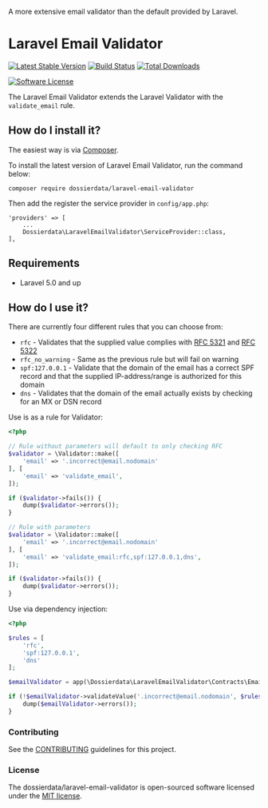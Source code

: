 A more extensive email validator than the default provided by Laravel.

Laravel Email Validator
=======================
[![Latest Stable Version](https://poser.pugx.org/dossierdata/laravel-email-validator/v/stable?format=flat-square)](https://packagist.org/packages/dossierdata/laravel-email-validator)
[![Build Status](https://travis-ci.org/dossierdata/laravel-email-validator.svg?branch=master)](https://travis-ci.org/dossierdata/laravel-email-validator)
[![Total Downloads](https://poser.pugx.org/dossierdata/laravel-email-validator/downloads?format=flat-square)](https://packagist.org/packages/dossierdata/laravel-email-validator)
<!--[![StyleCI](https://styleci.io/repos/99249783/shield)](https://styleci.io/repos/99249783)-->
[![Software License](https://img.shields.io/badge/license-MIT-brightgreen.svg?style=flat-square)](LICENSE)

The Laravel Email Validator extends the Laravel Validator with the `validate_email` rule.

## How do I install it?

The easiest way is via [Composer](https://getcomposer.org/).

To install the latest version of Laravel Email Validator, run the command below:

```
composer require dossierdata/laravel-email-validator
```

Then add the register the service provider in `config/app.php`:

```
'providers' => [
    ...
    Dossierdata\LaravelEmailValidator\ServiceProvider::class,
],
```

## Requirements

* Laravel 5.0 and up

## How do I use it?

There are currently four different rules that you can choose from:

- `rfc` - Validates that the supplied value complies with [RFC 5321](https://tools.ietf.org/html/rfc5321) and [RFC 5322](https://tools.ietf.org/html/rfc5322)
- `rfc_no_warning` - Same as the previous rule but will fail on warning 
- `spf:127.0.0.1` - Validate that the domain of the email has a correct SPF record and that the supplied IP-address/range is authorized for this domain 
- `dns` - Validates that the domain of the email actually exists by checking for an MX or DSN record 


Use is as a rule for Validator:

```php
<?php

// Rule without parameters will default to only checking RFC
$validator = \Validator::make([
    'email' => '.incorrect@email.nodomain'
], [
    'email' => 'validate_email',
]);

if ($validator->fails()) {
    dump($validator->errors());
}

// Rule with parameters
$validator = \Validator::make([
    'email' => '.incorrect@email.nodomain'
], [
    'email' => 'validate_email:rfc,spf:127.0.0.1,dns',
]);

if ($validator->fails()) {
    dump($validator->errors());
}
```

Use via dependency injection:

```php
<?php

$rules = [
    'rfc',
    'spf:127.0.0.1',
    'dns'
];

$emailValidator = app(\Dossierdata\LaravelEmailValidator\Contracts\EmailValidator::class);

if (!$emailValidator->validateValue('.incorrect@email.nodomain', $rules)) {
    dump($emailValidator->errors());
}
```

### Contributing
See the [CONTRIBUTING](.github/CONTRIBUTING.md) guidelines for this project.

### License
The dossierdata/laravel-email-validator is open-sourced software licensed under the [MIT license](LICENSE).